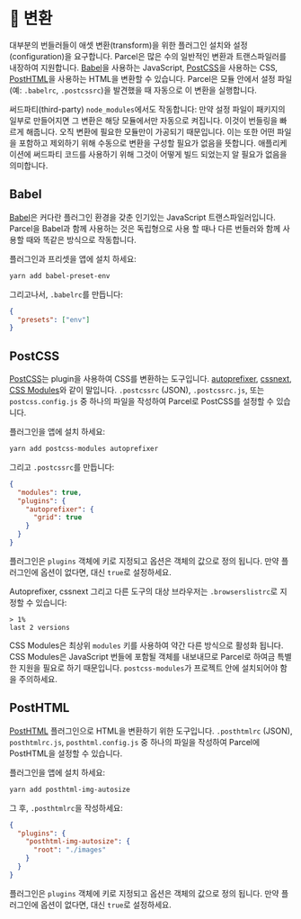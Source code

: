 # 🐠 변환

대부분의 번들러들이 애셋 변환(transform)을 위한 플러그인 설치와 설정(configuration)을 요구합니다. Parcel은 많은 수의 일반적인 변환과 트랜스파일러를 내장하여 지원합니다. [Babel](https://babeljs.io)을 사용하는 JavaScript, [PostCSS](http://postcss.org)을 사용하는 CSS, [PostHTML](https://github.com/posthtml/posthtml)을 사용하는 HTML을 변환할 수 있습니다. Parcel은 모듈 안에서 설정 파일(예: `.babelrc`, `.postcssrc`)을 발견했을 때 자동으로 이 변환을 실행합니다.

써드파티(third-party) `node_modules`에서도 작동합니다: 만약 설정 파일이 패키지의 일부로 만들어지면 그 변환은 해당 모듈에서만 자동으로 켜집니다. 이것이 번들링을 빠르게 해줍니다. 오직 변환에 필요한 모듈만이 가공되기 때문입니다. 이는 또한 어떤 파일을 포함하고 제외하기 위해 수동으로 변환을 구성할 필요가 없음을 뜻합니다. 애플리케이션에 써드파티 코드를 사용하기 위해 그것이 어떻게 빌드 되었는지 알 필요가 없음을 의미합니다.

## Babel

[Babel](https://babeljs.io)은 커다란 플러그인 환경을 갖춘 인기있는 JavaScript 트랜스파일러입니다. Parcel을 Babel과 함께 사용하는 것은 독립형으로 사용 할 때나 다른 번들러와 함께 사용할 때와 똑같은 방식으로 작동합니다.

플러그인과 프리셋을 앱에 설치 하세요:

```bash
yarn add babel-preset-env
```

그리고나서, `.babelrc`를 만듭니다:

```json
{
  "presets": ["env"]
}
```

## PostCSS

[PostCSS](http://postcss.org)는 plugin을 사용하여 CSS를 변환하는 도구입니다. [autoprefixer](https://github.com/postcss/autoprefixer), [cssnext](http://cssnext.io/), [CSS Modules](https://github.com/css-modules/css-modules)와 같이 말입니다. `.postcssrc` (JSON), `.postcssrc.js`, 또는 `postcss.config.js` 중 하나의 파일을 작성하여 Parcel로 PostCSS를 설정할 수 있습니다.

플러그인을 앱에 설치 하세요:

```bash
yarn add postcss-modules autoprefixer
```

그리고 `.postcssrc`를 만듭니다:

```json
{
  "modules": true,
  "plugins": {
    "autoprefixer": {
      "grid": true
    }
  }
}
```

플러그인은 `plugins` 객체에 키로 지정되고 옵션은 객체의 값으로 정의 됩니다. 만약 플러그인에 옵션이 없다면, 대신 `true`로 설정하세요.

Autoprefixer, cssnext 그리고 다른 도구의 대상 브라우저는 `.browserslistrc`로 지정할 수 있습니다:

```
> 1%
last 2 versions
```

CSS Modules은 최상위 `modules` 키를 사용하여 약간 다른 방식으로 활성화 됩니다. CSS Modules은 JavaScript 번들에 포함될 객체를 내보내므로 Parcel로 하여금 특별한 지원을 필요로 하기 때문입니다. `postcss-modules`가 프로젝트 안에 설치되어야 함을 주의하세요.

## PostHTML

[PostHTML](https://github.com/posthtml/posthtml) 플러그인으로 HTML을 변환하기 위한 도구입니다. `.posthtmlrc` (JSON), `posthtmlrc.js`, `posthtml.config.js` 중 하나의 파일을 작성하여 Parcel에 PostHTML을 설정할 수 있습니다.

플러그인을 앱에 설치 하세요:

```bash
yarn add posthtml-img-autosize
```

그 후, `.posthtmlrc`을 작성하세요:

```json
{
  "plugins": {
    "posthtml-img-autosize": {
      "root": "./images"
    }
  }
}
```

플러그인은 `plugins` 객체에 키로 지정되고 옵션은 객체의 값으로 정의 됩니다. 만약 플러그인에 옵션이 없다면, 대신 `true`로 설정하세요.
